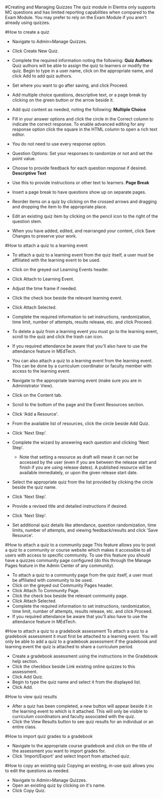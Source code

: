 #Creating and Managing Quizzes
The quiz module in Elentra only supports MC questions and has limited reporting capabilities when compared to the Exam Module.  You may prefer to rely on the Exam Module if you aren't already using quizzes.

#How to create a quiz
* Navigate to Admin>Manage Quizzes.
* Click Create New Quiz.
* Complete the required information noting the following:
**Quiz Authors**: Quiz authors will be able to assign the quiz to learners or modify the quiz.  Begin to type in a user name, click on the appropriate name, and click Add to add quiz authors.
* Set where you want to go after saving, and click Proceed.
* Add multiple choice questions, descriptive text, or a page break by clicking on the green button or the arrow beside it.
* Add quiz content as needed, noting the following:
**Multiple Choice**
* Fill in your answer options and click the circle in the Correct column to indicate the correct response.  To enable advanced editing for any response option click the square in the HTML column to open a rich text editor.
* You do not need to use every response option.
* Question Options: Set your responses to randomize or not and set the point value.
* Choose to provide feedback for each question response if desired.
**Descriptive Text**
* Use this to provide instructions or other text to learners.
**Page Break**
* Insert a page break to have questions show up on separate pages.

* Reorder items on a quiz by clicking on the crossed arrows and dragging and dropping the item to the appropriate place.  
* Edit an existing quiz item by clicking on the pencil icon to the right of the question stem.
* When you have added, edited, and rearranged your content, click Save Changes to preserve your work.

#How to attach a quiz to a learning event
* To attach a quiz to a learning event from the quiz itself, a user must be affiliated with the learning event to be used.
* Click on the greyed out Learning Events header.
* Click Attach to Learning Event.
* Adjust the time frame if needed.
* Click the check box beside the relevant learning event.
* Click Attach Selected.
* Complete the required information to set instructions, randomization, time limit, number of attempts, results release, etc. and click Proceed.
* To delete a quiz from a learning event you must go to the learning event, scroll to the quiz and click the trash can icon.
* If you required attendance be aware that you'll also have to use the attendance feature in MEdTech.

* You can also attach a quiz to a learning event from the learning event.  This can be done by a curriculum coordinator or faculty member with access to the learning event.
* Navigate to the appropriate learning event (make sure you are in Administrator View).
* Click on the Content tab.
* Scroll to the bottom of the page and the Event Resources section.
* Click 'Add a Resource'.
* From the available list of resources, click the circle beside Add Quiz.
* Click 'Next Step'.
* Complete the wizard by answering each question and clicking 'Next Step'.
    * Note that setting a resource as draft will mean it can not be accessed by the user (even if you are between the release start and finish if you are using release dates).  A published resource will be available immediately, or upon the given release start date.
* Select the appropriate quiz from the list provided by clicking the circle beside the quiz name.
* Click 'Next Step'.
* Provide a revised title and detailed instructions if desired.
* Click 'Next Step'.
* Set additional quiz details like attendance, question randomization, time limits, number of attempts, and viewing feedback/results and click 'Save Resource'.

#How to attach a quiz to a community page
This feature allows you to post a quiz to a community or course website which makes it accessible to all users with access to specific community. To use this feature you should have a quizzes community page configured (do this through the Manage Pages feature in the Admin Center of any community).

* To attach a quiz to a community page from the quiz itself, a user must be affiliated with community to be used.
* Click on the greyed out Community Pages header.
* Click Attach To Community Page.
* Click the check box beside the relevant community page.
* Click Attach Selected.
* Complete the required information to set instructions, randomization, time limit, number of attempts, results release, etc. and click Proceed.
* If you required attendance be aware that you'll also have to use the attendance feature in MEdTech.

#How to attach a quiz to a gradebook assessment
To attach a quiz to a gradebook assessment it must first be attached to a learning event.  You will only be able to add a quiz to a gradebook assessment if the gradebook and learning event the quiz is attached to share a curriculum period.  

* Create a gradebook assessment using the instructions in the Gradebook help section.
* Click the checkbox beside Link existing online quizzes to this assessment.
* Click Add Quiz.
* Begin to type the quiz name and select it from the displayed list.
* Click Add.

#How to view quiz results
* After a quiz has been completed, a new button will appear beside it in the learning event to which is it attached.  This will only be visible to curriculum coordinators and faculty associated with the quiz.
* Click the View Results button to see quiz results for an individual or an entire class.

#How to import quiz grades to a gradebook
* Navigate to the appropriate course gradebook and click on the title of the assessment you want to import grades for.
* Click 'Import/Export' and select Import from attached quiz.


#How to copy an existing quiz
Copying an existing, in-use quiz allows you to edit the questions as needed.  

* Navigate to Admin>Manage Quizzes.
* Open an existing quiz by clicking on it's name.
* Click Copy Quiz.
